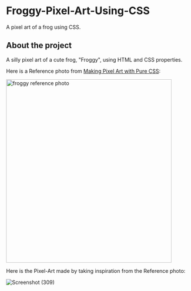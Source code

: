 # Froggy-Pixel-Art-Using-CSS
A pixel art of a frog using CSS.

## About the project

A silly pixel art of a cute frog, "Froggy", using HTML and CSS properties.

Here is a Reference photo from [Making Pixel Art with Pure CSS](https://pokecoder.hashnode.dev/making-pixel-art-with-pure-css):

<a>
  <img align="center" src="https://cdn.hashnode.com/res/hashnode/image/upload/v1637011619361/9EvDTysZ_.png?auto=compress,format&format=webp" alt="froggy reference photo" height="500" width="450"/>
</a>


Here is the Pixel-Art made by taking inspiration from the Reference photo:

![Screenshot (309)](https://user-images.githubusercontent.com/80174214/149632564-e26c1e02-8bd0-4621-9738-059f14856dc3.png)

